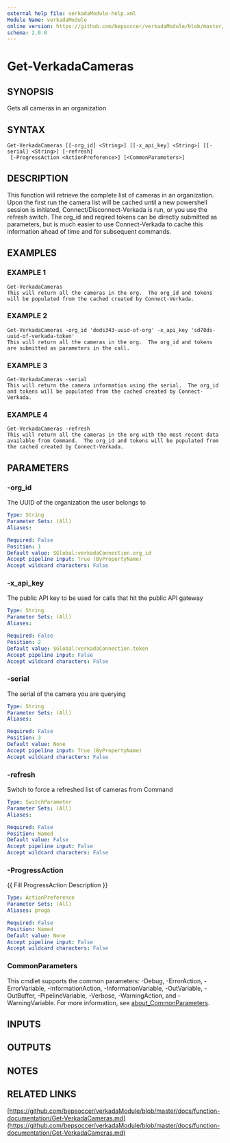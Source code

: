 ```yaml
---
external help file: verkadaModule-help.xml
Module Name: verkadaModule
online version: https://github.com/bepsoccer/verkadaModule/blob/master/docs/function-documentation/Get-VerkadaCameras.md
schema: 2.0.0
---
```


# Get-VerkadaCameras

## SYNOPSIS
Gets all cameras in an organization

## SYNTAX

```
Get-VerkadaCameras [[-org_id] <String>] [[-x_api_key] <String>] [[-serial] <String>] [-refresh]
 [-ProgressAction <ActionPreference>] [<CommonParameters>]
```

## DESCRIPTION
This function will retrieve the complete list of cameras in an organization. 
Upon the first run the camera list will be cached until a new powershell session is initiated, Connect/Disconnect-Verkada is run, or you use the refresh switch.
The org_id and reqired tokens can be directly submitted as parameters, but is much easier to use Connect-Verkada to cache this information ahead of time and for subsequent commands.

## EXAMPLES

### EXAMPLE 1
```
Get-VerkadaCameras
This will return all the cameras in the org.  The org_id and tokens will be populated from the cached created by Connect-Verkada.
```

### EXAMPLE 2
```
Get-VerkadaCameras -org_id 'deds343-uuid-of-org' -x_api_key 'sd78ds-uuid-of-verkada-token'
This will return all the cameras in the org.  The org_id and tokens are submitted as parameters in the call.
```

### EXAMPLE 3
```
Get-VerkadaCameras -serial
This will return the camera information using the serial.  The org_id and tokens will be populated from the cached created by Connect-Verkada.
```

### EXAMPLE 4
```
Get-VerkadaCameras -refresh
This will return all the cameras in the org with the most recent data available from Command.  The org_id and tokens will be populated from the cached created by Connect-Verkada.
```

## PARAMETERS

### -org_id
The UUID of the organization the user belongs to

```yaml
Type: String
Parameter Sets: (All)
Aliases:

Required: False
Position: 1
Default value: $Global:verkadaConnection.org_id
Accept pipeline input: True (ByPropertyName)
Accept wildcard characters: False
```

### -x_api_key
The public API key to be used for calls that hit the public API gateway

```yaml
Type: String
Parameter Sets: (All)
Aliases:

Required: False
Position: 2
Default value: $Global:verkadaConnection.token
Accept pipeline input: False
Accept wildcard characters: False
```

### -serial
The serial of the camera you are querying

```yaml
Type: String
Parameter Sets: (All)
Aliases:

Required: False
Position: 3
Default value: None
Accept pipeline input: True (ByPropertyName)
Accept wildcard characters: False
```

### -refresh
Switch to force a refreshed list of cameras from Command

```yaml
Type: SwitchParameter
Parameter Sets: (All)
Aliases:

Required: False
Position: Named
Default value: False
Accept pipeline input: False
Accept wildcard characters: False
```

### -ProgressAction
{{ Fill ProgressAction Description }}

```yaml
Type: ActionPreference
Parameter Sets: (All)
Aliases: proga

Required: False
Position: Named
Default value: None
Accept pipeline input: False
Accept wildcard characters: False
```

### CommonParameters
This cmdlet supports the common parameters: -Debug, -ErrorAction, -ErrorVariable, -InformationAction, -InformationVariable, -OutVariable, -OutBuffer, -PipelineVariable, -Verbose, -WarningAction, and -WarningVariable. For more information, see [about_CommonParameters](http://go.microsoft.com/fwlink/?LinkID=113216).

## INPUTS

## OUTPUTS

## NOTES

## RELATED LINKS

[https://github.com/bepsoccer/verkadaModule/blob/master/docs/function-documentation/Get-VerkadaCameras.md](https://github.com/bepsoccer/verkadaModule/blob/master/docs/function-documentation/Get-VerkadaCameras.md)


